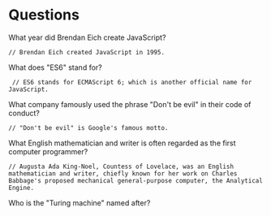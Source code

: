 # Questions

What year did Brendan Eich create JavaScript?

```
// Brendan Eich created JavaScript in 1995.
```

What does "ES6" stand for?

```
 // ES6 stands for ECMAScript 6; which is another official name for JavaScript.
```

What company famously used the phrase "Don't be evil" in their code of conduct?

```
// "Don't be evil" is Google's famous motto.
```

What English mathematician and writer is often regarded as the first computer programmer?

```
// Augusta Ada King-Noel, Countess of Lovelace, was an English mathematician and writer, chiefly known for her work on Charles Babbage's proposed mechanical general-purpose computer, the Analytical Engine.
```

Who is the "Turing machine" named after?

```

```
